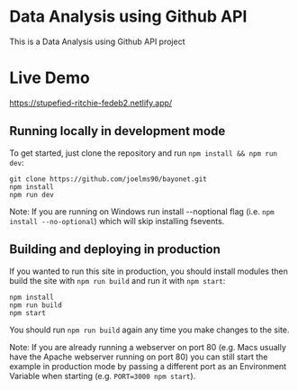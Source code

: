 # Data Analysis using Github API


This is a Data Analysis using Github API project
# Live Demo
https://stupefied-ritchie-fedeb2.netlify.app/

## Running locally in development mode

To get started, just clone the repository and run `npm install && npm run dev`:

    git clone https://github.com/joelms90/bayonet.git
    npm install
    npm run dev

Note: If you are running on Windows run install --noptional flag (i.e. `npm install --no-optional`) which will skip installing fsevents.

## Building and deploying in production

If you wanted to run this site in production, you should install modules then build the site with `npm run build` and run it with `npm start`:

    npm install
    npm run build
    npm start

You should run `npm run build` again any time you make changes to the site.

Note: If you are already running a webserver on port 80 (e.g. Macs usually have the Apache webserver running on port 80) you can still start the example in production mode by passing a different port as an Environment Variable when starting (e.g. `PORT=3000 npm start`).

